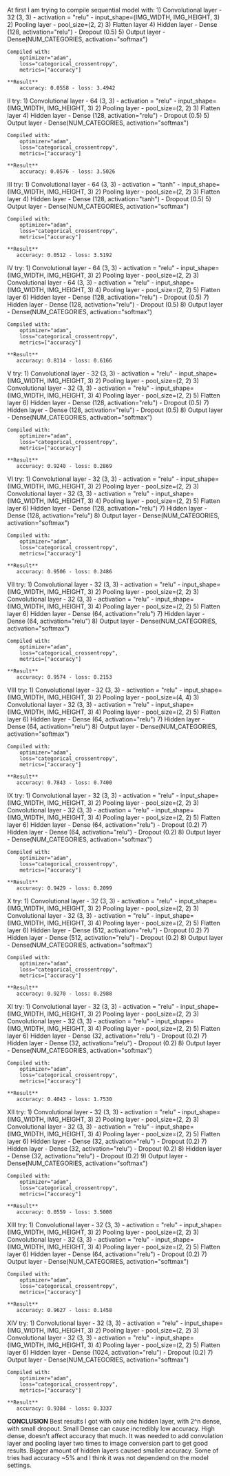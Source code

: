 At first I am trying to compile sequential model with:
    1) Convolutional layer
        - 32 (3, 3)
        - activation = "relu"
        - input_shape=(IMG_WIDTH, IMG_HEIGHT, 3)
    2) Pooling layer
        - pool_size=(2, 2)
    3) Flatten layer
    4) Hidden layer 
        - Dense (128, activation="relu")
        - Dropout (0.5)
    5) Output layer
        - Dense(NUM_CATEGORIES, activation="softmax")
    
    Compiled with:
        optimizer="adam",
        loss="categorical_crossentropy",
        metrics=["accuracy"]

    **Result**
        accuracy: 0.0558 - loss: 3.4942


II try:
     1) Convolutional layer
        - 64 (3, 3)
        - activation = "relu"
        - input_shape=(IMG_WIDTH, IMG_HEIGHT, 3)
    2) Pooling layer
        - pool_size=(2, 2)
    3) Flatten layer
    4) Hidden layer 
        - Dense (128, activation="relu")
        - Dropout (0.5)
    5) Output layer
        - Dense(NUM_CATEGORIES, activation="softmax")
    
    Compiled with:
        optimizer="adam",
        loss="categorical_crossentropy",
        metrics=["accuracy"]

    **Result**
        accuracy: 0.0576 - loss: 3.5026

III try:
     1) Convolutional layer
        - 64 (3, 3)
        - activation = "tanh"
        - input_shape=(IMG_WIDTH, IMG_HEIGHT, 3)
    2) Pooling layer
        - pool_size=(2, 2)
    3) Flatten layer
    4) Hidden layer 
        - Dense (128, activation="tanh")
        - Dropout (0.5)
    5) Output layer
        - Dense(NUM_CATEGORIES, activation="softmax")
    
    Compiled with:
        optimizer="adam",
        loss="categorical_crossentropy",
        metrics=["accuracy"]

    **Result**
       accuracy: 0.0512 - loss: 3.5192

IV try:
     1) Convolutional layer
        - 64 (3, 3)
        - activation = "relu"
        - input_shape=(IMG_WIDTH, IMG_HEIGHT, 3)
    2) Pooling layer
        - pool_size=(2, 2)
    3) Convolutional layer
        - 64 (3, 3)
        - activation = "relu"
        - input_shape=(IMG_WIDTH, IMG_HEIGHT, 3)
    4) Pooling layer
        - pool_size=(2, 2)
    5) Flatten layer
    6) Hidden layer 
        - Dense (128, activation="relu")
        - Dropout (0.5)
    7) Hidden layer 
        - Dense (128, activation="relu")
        - Dropout (0.5)
    8) Output layer
        - Dense(NUM_CATEGORIES, activation="softmax")
    
    Compiled with:
        optimizer="adam",
        loss="categorical_crossentropy",
        metrics=["accuracy"]

    **Result**
       accuracy: 0.8114 - loss: 0.6166

V try:
     1) Convolutional layer
        - 32 (3, 3)
        - activation = "relu"
        - input_shape=(IMG_WIDTH, IMG_HEIGHT, 3)
    2) Pooling layer
        - pool_size=(2, 2)
    3) Convolutional layer
        - 32 (3, 3)
        - activation = "relu"
        - input_shape=(IMG_WIDTH, IMG_HEIGHT, 3)
    4) Pooling layer
        - pool_size=(2, 2)
    5) Flatten layer
    6) Hidden layer 
        - Dense (128, activation="relu")
        - Dropout (0.5)
    7) Hidden layer 
        - Dense (128, activation="relu")
        - Dropout (0.5)
    8) Output layer
        - Dense(NUM_CATEGORIES, activation="softmax")
    
    Compiled with:
        optimizer="adam",
        loss="categorical_crossentropy",
        metrics=["accuracy"]

    **Result**
       accuracy: 0.9240 - loss: 0.2869

VI try:
     1) Convolutional layer
        - 32 (3, 3)
        - activation = "relu"
        - input_shape=(IMG_WIDTH, IMG_HEIGHT, 3)
    2) Pooling layer
        - pool_size=(2, 2)
    3) Convolutional layer
        - 32 (3, 3)
        - activation = "relu"
        - input_shape=(IMG_WIDTH, IMG_HEIGHT, 3)
    4) Pooling layer
        - pool_size=(2, 2)
    5) Flatten layer
    6) Hidden layer 
        - Dense (128, activation="relu")
    7) Hidden layer 
        - Dense (128, activation="relu")
    8) Output layer
        - Dense(NUM_CATEGORIES, activation="softmax")
    
    Compiled with:
        optimizer="adam",
        loss="categorical_crossentropy",
        metrics=["accuracy"]

    **Result**
       accuracy: 0.9506 - loss: 0.2486


VII try:
     1) Convolutional layer
        - 32 (3, 3)
        - activation = "relu"
        - input_shape=(IMG_WIDTH, IMG_HEIGHT, 3)
    2) Pooling layer
        - pool_size=(2, 2)
    3) Convolutional layer
        - 32 (3, 3)
        - activation = "relu"
        - input_shape=(IMG_WIDTH, IMG_HEIGHT, 3)
    4) Pooling layer
        - pool_size=(2, 2)
    5) Flatten layer
    6) Hidden layer 
        - Dense (64, activation="relu")
    7) Hidden layer 
        - Dense (64, activation="relu")
    8) Output layer
        - Dense(NUM_CATEGORIES, activation="softmax")
    
    Compiled with:
        optimizer="adam",
        loss="categorical_crossentropy",
        metrics=["accuracy"]

    **Result**
       accuracy: 0.9574 - loss: 0.2153

VIII try:
     1) Convolutional layer
        - 32 (3, 3)
        - activation = "relu"
        - input_shape=(IMG_WIDTH, IMG_HEIGHT, 3)
    2) Pooling layer
        - pool_size=(4, 4)
    3) Convolutional layer
        - 32 (3, 3)
        - activation = "relu"
        - input_shape=(IMG_WIDTH, IMG_HEIGHT, 3)
    4) Pooling layer
        - pool_size=(2, 2)
    5) Flatten layer
    6) Hidden layer 
        - Dense (64, activation="relu")
    7) Hidden layer 
        - Dense (64, activation="relu")
    8) Output layer
        - Dense(NUM_CATEGORIES, activation="softmax")
    
    Compiled with:
        optimizer="adam",
        loss="categorical_crossentropy",
        metrics=["accuracy"]

    **Result**
       accuracy: 0.7843 - loss: 0.7400

IX try:
     1) Convolutional layer
        - 32 (3, 3)
        - activation = "relu"
        - input_shape=(IMG_WIDTH, IMG_HEIGHT, 3)
    2) Pooling layer
        - pool_size=(2, 2)
    3) Convolutional layer
        - 32 (3, 3)
        - activation = "relu"
        - input_shape=(IMG_WIDTH, IMG_HEIGHT, 3)
    4) Pooling layer
        - pool_size=(2, 2)
    5) Flatten layer
    6) Hidden layer 
        - Dense (64, activation="relu")
        - Dropout (0.2)
    7) Hidden layer 
        - Dense (64, activation="relu")
        - Dropout (0.2)
    8) Output layer
        - Dense(NUM_CATEGORIES, activation="softmax")
    
    Compiled with:
        optimizer="adam",
        loss="categorical_crossentropy",
        metrics=["accuracy"]

    **Result**
       accuracy: 0.9429 - loss: 0.2099

X try:
     1) Convolutional layer
        - 32 (3, 3)
        - activation = "relu"
        - input_shape=(IMG_WIDTH, IMG_HEIGHT, 3)
    2) Pooling layer
        - pool_size=(2, 2)
    3) Convolutional layer
        - 32 (3, 3)
        - activation = "relu"
        - input_shape=(IMG_WIDTH, IMG_HEIGHT, 3)
    4) Pooling layer
        - pool_size=(2, 2)
    5) Flatten layer
    6) Hidden layer 
        - Dense (512, activation="relu")
        - Dropout (0.2)
    7) Hidden layer 
        - Dense (512, activation="relu")
        - Dropout (0.2)
    8) Output layer
        - Dense(NUM_CATEGORIES, activation="softmax")
    
    Compiled with:
        optimizer="adam",
        loss="categorical_crossentropy",
        metrics=["accuracy"]

    **Result**
       accuracy: 0.9270 - loss: 0.2988

XI try:
     1) Convolutional layer
        - 32 (3, 3)
        - activation = "relu"
        - input_shape=(IMG_WIDTH, IMG_HEIGHT, 3)
    2) Pooling layer
        - pool_size=(2, 2)
    3) Convolutional layer
        - 32 (3, 3)
        - activation = "relu"
        - input_shape=(IMG_WIDTH, IMG_HEIGHT, 3)
    4) Pooling layer
        - pool_size=(2, 2)
    5) Flatten layer
    6) Hidden layer 
        - Dense (32, activation="relu")
        - Dropout (0.2)
    7) Hidden layer 
        - Dense (32, activation="relu")
        - Dropout (0.2)
    8) Output layer
        - Dense(NUM_CATEGORIES, activation="softmax")
    
    Compiled with:
        optimizer="adam",
        loss="categorical_crossentropy",
        metrics=["accuracy"]

    **Result**
       accuracy: 0.4043 - loss: 1.7530

XII try:
     1) Convolutional layer
        - 32 (3, 3)
        - activation = "relu"
        - input_shape=(IMG_WIDTH, IMG_HEIGHT, 3)
    2) Pooling layer
        - pool_size=(2, 2)
    3) Convolutional layer
        - 32 (3, 3)
        - activation = "relu"
        - input_shape=(IMG_WIDTH, IMG_HEIGHT, 3)
    4) Pooling layer
        - pool_size=(2, 2)
    5) Flatten layer
    6) Hidden layer 
        - Dense (32, activation="relu")
        - Dropout (0.2)
    7) Hidden layer 
        - Dense (32, activation="relu")
        - Dropout (0.2)
    8) Hidden layer 
        - Dense (32, activation="relu")
        - Dropout (0.2)
    9) Output layer
        - Dense(NUM_CATEGORIES, activation="softmax")
    
    Compiled with:
        optimizer="adam",
        loss="categorical_crossentropy",
        metrics=["accuracy"]

    **Result**
       accuracy: 0.0559 - loss: 3.5008

XIII try:
     1) Convolutional layer
        - 32 (3, 3)
        - activation = "relu"
        - input_shape=(IMG_WIDTH, IMG_HEIGHT, 3)
    2) Pooling layer
        - pool_size=(2, 2)
    3) Convolutional layer
        - 32 (3, 3)
        - activation = "relu"
        - input_shape=(IMG_WIDTH, IMG_HEIGHT, 3)
    4) Pooling layer
        - pool_size=(2, 2)
    5) Flatten layer
    6) Hidden layer 
        - Dense (64, activation="relu")
        - Dropout (0.2)
    7) Output layer
        - Dense(NUM_CATEGORIES, activation="softmax")
    
    Compiled with:
        optimizer="adam",
        loss="categorical_crossentropy",
        metrics=["accuracy"]

    **Result**
       accuracy: 0.9627 - loss: 0.1458

XIV try:
     1) Convolutional layer
        - 32 (3, 3)
        - activation = "relu"
        - input_shape=(IMG_WIDTH, IMG_HEIGHT, 3)
    2) Pooling layer
        - pool_size=(2, 2)
    3) Convolutional layer
        - 32 (3, 3)
        - activation = "relu"
        - input_shape=(IMG_WIDTH, IMG_HEIGHT, 3)
    4) Pooling layer
        - pool_size=(2, 2)
    5) Flatten layer
    6) Hidden layer 
        - Dense (1024, activation="relu")
        - Dropout (0.2)
    7) Output layer
        - Dense(NUM_CATEGORIES, activation="softmax")
    
    Compiled with:
        optimizer="adam",
        loss="categorical_crossentropy",
        metrics=["accuracy"]

    **Result**
       accuracy: 0.9384 - loss: 0.3337


**CONCLUSION**
    Best results I got with only one hidden layer, with 2^n dense, with small dropout.
    Small Dense can cause  incredibly low accuracy. High dense, doesn't affect accuracy that much. It was needed to add convulation layer and pooling layer two times to image conversion part to get good results.
    Bigger amount of hidden layers caused smaller accuracy.
    Some of tries had accuracy ~5% and I think it was not dependend on the model settings.